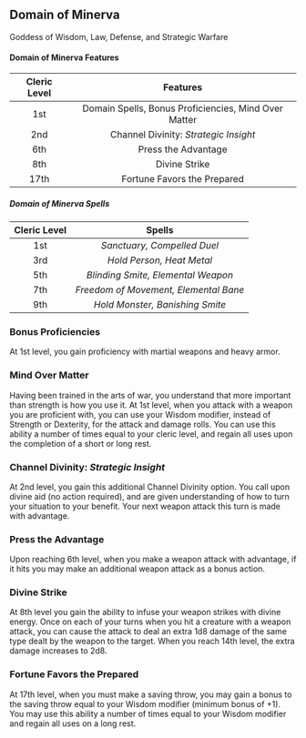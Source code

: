## Domain of Minerva

Goddess of Wisdom, Law, Defense, and Strategic Warfare

#### Domain of Minerva Features

| Cleric Level |                       Features                       |
| :----------: | :--------------------------------------------------: |
|     1st      | Domain Spells, Bonus Proficiencies, Mind Over Matter |
|     2nd      |        Channel Divinity: _Strategic Insight_         |
|     6th      |                 Press the Advantage                  |
|     8th      |                    Divine Strike                     |
|     17th     |             Fortune Favors the Prepared              |

##### Domain of Minerva Spells

| Cleric Level |                Spells                 |
| :----------: | :-----------------------------------: |
|     1st      |      _Sanctuary, Compelled Duel_      |
|     3rd      |       _Hold Person, Heat Metal_       |
|     5th      |  _Blinding Smite, Elemental Weapon_   |
|     7th      | _Freedom of Movement, Elemental Bane_ |
|     9th      |    _Hold Monster, Banishing Smite_    |

### Bonus Proficiencies

At 1st level, you gain proficiency with martial weapons and heavy armor.

### Mind Over Matter

Having been trained in the arts of war, you understand that more important than strength is how you use it. At 1st level, when you attack with a weapon you are proficient with, you can use your Wisdom modifier, instead of Strength or Dexterity, for the attack and damage rolls. You can use this ability a number of times equal to your cleric level, and regain all uses upon the completion of a short or long rest.

### Channel Divinity: _Strategic Insight_

At 2nd level, you gain this additional Channel Divinity option. You call upon divine aid (no action required), and are given understanding of how to turn your situation to your benefit. Your next weapon attack this turn is made with advantage.

### Press the Advantage

Upon reaching 6th level, when you make a weapon attack with advantage, if it hits you may make an additional weapon attack as a bonus action.

### Divine Strike

At 8th level you gain the ability to infuse your weapon strikes with divine energy. Once on each of your turns when you hit a creature with a weapon attack, you can cause the attack to deal an extra 1d8 damage of the same type dealt by the weapon to the target. When you reach 14th level, the extra damage increases to 2d8.

### Fortune Favors the Prepared

At 17th level, when you must make a saving throw, you may gain a bonus to the saving throw equal to your Wisdom modifier (minimum bonus of +1). You may use this ability a number of times equal to your Wisdom modifier and regain all uses on a long rest.
